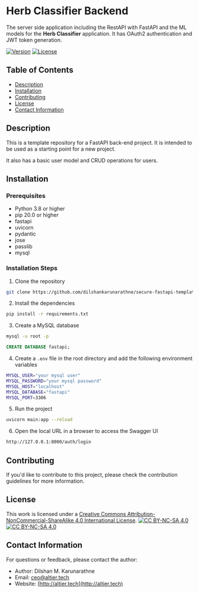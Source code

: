 # Herb Classifier Backend

The server side application including the RestAPI with FastAPI and the ML models for the **Herb Classifier**
application. It has OAuth2 authentication and JWT token generation. 

[![Version](https://img.shields.io/badge/version-1.0-brightgreen.svg)](https://pypi.org/project/ad-topic-recommender/)
[![License](https://img.shields.io/badge/license-CC%20BY--NC--SA%204.0-blue.svg)](https://creativecommons.org/licenses/by-nc-sa/4.0/)

## Table of Contents

- [Description](#description)
- [Installation](#installation)
- [Contributing](#contributing)
- [License](#license)
- [Contact Information](#contact-information)

## Description

This is a template repository for a FastAPI back-end project. 
It is intended to be used as a starting point for a new project.

It also has a basic user model and CRUD operations for users.

## Installation

### Prerequisites

- Python 3.8 or higher
- pip 20.0 or higher
- fastapi
- uvicorn
- pydantic
- jose
- passlib
- mysql

### Installation Steps

1. Clone the repository

```bash
git clone https://github.com/dilshankarunarathne/secure-fastapi-template.git
```

2. Install the dependencies

```bash
pip install -r requirements.txt
```

3. Create a MySQL database

```bash
mysql -u root -p
```

```sql
CREATE DATABASE fastapi;
```

4. Create a `.env` file in the root directory and add the following environment variables

```bash
MYSQL_USER="your mysql user"
MYSQL_PASSWORD="your mysql password"
MYSQL_HOST="localhost"
MYSQL_DATABASE="fastapi"
MYSQL_PORT=3306
```

5. Run the project

```bash
uvicorn main:app --reload
```

6. Open the local URL in a browser to access the Swagger UI

```bash
http://127.0.0.1:8000/auth/login
```

## Contributing

If you'd like to contribute to this project, please check the contribution guidelines for more information.

## License

This work is licensed under a
[Creative Commons Attribution-NonCommercial-ShareAlike 4.0 International License][cc-by-nc-sa].
[![CC BY-NC-SA 4.0][cc-by-nc-sa-shield]][cc-by-nc-sa]  
[![CC BY-NC-SA 4.0][cc-by-nc-sa-image]][cc-by-nc-sa] 

[cc-by-nc-sa]: http://creativecommons.org/licenses/by-nc-sa/4.0/
[cc-by-nc-sa-image]: https://licensebuttons.net/l/by-nc-sa/4.0/88x31.png
[cc-by-nc-sa-shield]: https://img.shields.io/badge/License-CC%20BY--NC--SA%204.0-lightgrey.svg

## Contact Information

For questions or feedback, please contact the author:

- Author: Dilshan M. Karunarathne
- Email: ceo@altier.tech
- Website: [http://altier.tech](http://altier.tech)

